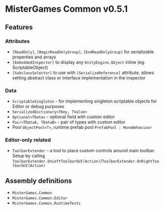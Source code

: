 # MisterGames Common v0.5.1

## Features

### Attributes
- `[ReadOnly]`, `[BeginReadOnlyGroup]`, `[EndReadOnlyGroup]` for serializable properties and arrays
- `[EmbeddedInspector]` to display any `UnityEngine.Object` inline (eg. ScriptableObject)
- `[SubclassSelector]` to use with `[SerializeReference]` attribute, allows setting
  abstract class or interface implementation in the inspector

### Data
- `ScriptableSingleton` - for implementing singleton scriptable objects for Editor or debug purposes
- `SerializedDictionary<TKey, TValue>`
- `Optional<TData>` - optional field with custom editor
- `Pair<TDataA, TDataB>` - pair of types with custom editor
- Pool `ObjectPool<T>`, runtime prefab pool `PrefabPool : MonoBehaviour`

### Editor-only related
- `ToolbarExtender` - a tool to place custom controls around main toolbar.
  Setup by calling `ToolbarExtender.OnLeftToolbarGUI(Action)`/`ToolbarExtender.OnRightToolbarGUI(Action)`

## Assembly definitions
- `MisterGames.Common`
- `MisterGames.Common.Editor`
- `MisterGames.Common.RuntimeTests`
